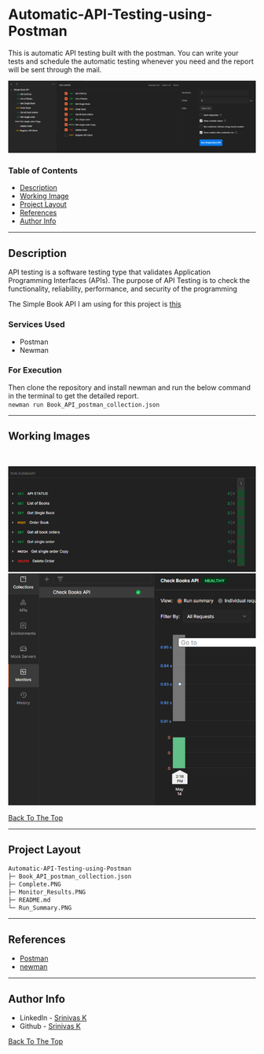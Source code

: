 # Automatic-API-Testing-using-Postman

This is automatic API testing built with the postman. You can write your tests and schedule the automatic testing whenever you need and the report will be sent through the mail.
<br>
<p align="center">
  <img  src="Complete.PNG" >  
</p>

### Table of Contents

- [Description](#description)
- [Working Image](#Working-Images)
- [Project Layout](#project-layout)
- [References](#references)
- [Author Info](#author-info)

---

## Description

API testing is a software testing type that validates Application Programming Interfaces (APIs). The purpose of API Testing is to check the functionality, reliability, performance, and security of the programming

The Simple Book API I am using for this project is [this](https://github.com/vdespa/introduction-to-postman-course/blob/main/simple-books-api.md) 
<br>

### Services Used

- Postman
- Newman

### For Execution
Then clone the repository and install newman and run the below command in the terminal to get the detailed report.
<br>
 `newman run Book_API_postman_collection.json`

---

## Working Images
<br >
<p align="center">
  <img  src="Run_Summary.PNG" >  
  <img  src="Monitor_Results.PNG" >  
</p>
<p align="center">
 
</p>

[Back To The Top](#Automatic-API-Testing-using-Postman)

---

## Project Layout

```
Automatic-API-Testing-using-Postman
├─ Book_API_postman_collection.json
├─ Complete.PNG
├─ Monitor_Results.PNG
├─ README.md
└─ Run_Summary.PNG

```

---

## References

- [Postman](https://www.postman.com/)
- [newman](https://www.npmjs.com/package/newman)
---

## Author Info

- LinkedIn - [Srinivas K](https://www.linkedin.com/in/srinivas-konduri/)
- Github - [Srinivas K](https://github.com/srinivaskool)

[Back To The Top](#Automatic-API-Testing-using-Postman)





